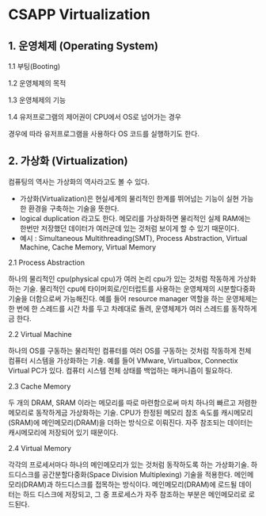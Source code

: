 # CSAPP Virtualization

## 1. 운영체제 (Operating System)

1.1 부팅(Booting)

1.2 운영체제의 목적

1.3 운영체제의 기능

1.4 유저프로그램의 제어권이 CPU에서 OS로 넘어가는 경우

경우에 따라 유저프로그램을 사용하다 OS 코드를 실행하기도 한다. 

## 2. 가상화 (Virtualization)

컴퓨팅의 역사는 가상화의 역사라고도 볼 수 있다. 

- 가상화(Virtualization)은 현실세계의 물리적인 한계를 뛰어넘는 기능이 실현 가능한 환경을 구축하는 기술을 뜻한다.
- logical duplication 라고도 한다. 메모리를 가상화하면 물리적인 실제 RAM에는 한번만 저장했던 데이터가 여러군데 있는 것처럼 보이게 할 수 있기 때문이다. 
- 예시 : Simultaneous Multithreading(SMT), Process Abstraction, Virtual Machine, Cache Memory, Virtual Memory

2.1 Process Abstraction

하나의 물리적인 cpu(physical cpu)가 여러 논리 cpu가 있는 것처럼 작동하게 가상화하는 기술. 물리적인 cpu에 타이머회로/인터럽트를 사용하는 운영체제의 시분할다중화 기술을 더함으로써 가능해진다. 예를 들어 resource manager 역할을 하는 운영체제는 한 번에 한 스레드를 시간 차를 두고 차례대로 돌려, 운영체제가 여러 스레드를 동작하게금 한다.

2.2 Virtual Machine

하나의 OS를 구동하는 물리적인 컴퓨터를 여러 OS를 구동하는 것처럼 작동하게 전체 컴퓨터 시스템을 가상화하는 기술. 예를 들어 VMware, Virtualbox, Connectix Virtual PC가 있다. 컴퓨터 시스템 전체 상태를 백업하는 매커니즘이 필요하다.

2.3 Cache Memory

두 개의 DRAM, SRAM 이라는 메모리를 따로 마련함으로써 마치 하나의 빠르고 저렴한 메모리로 동작하게금 가상화하는 기술. CPU가 한정된 메모리 참조 속도를 캐시메모리(SRAM)에 메인메모리(DRAM)을 더하는 방식으로 이뤄진다. 자주 참조되는 데이터는 캐시메모리에 저장되어 있기 때문이다.

2.4 Virtual Memory

각각의 프로세서마다 하나의 메인메모리가 있는 것처럼 동작하도록 하는 가상화기술. 하드디스크를 공간분할다중화(Space Division Multiplexing) 기술을 적용한다. 메인메모리(DRAM)과 하드디스크를 접목하는 방식이다. 메인메모리(DRAM)에 로드될 데이터는 하드 디스크에 저장되고, 그 중 프로세스가 자주 참조하는 부분은 메인메모리로 로드된다.
